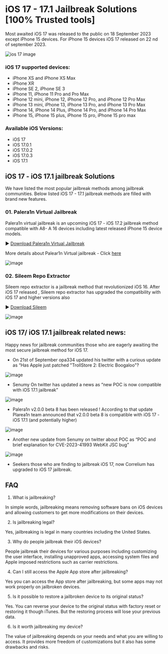 


# iOS 17 - 17.1 Jailbreak Solutions [100% Trusted tools]

Most awaited iOS 17 was released  to the public on 18 September 2023 except iPhone 15 devices. For iPhone 15 devices iOS 17 released on 22 nd of september 2023.


![ios 17 image](https://github.com/jbspot/iOS-17-Jailbreak/blob/main/iOS-17-Jailbreak.png)

### iOS 17 supported devices:
- iPhone XS and iPhone XS Max
- iPhone XR
- iPhone SE 2, iPhone SE 3
- iPhone 11, iPhone 11 Pro and Pro Max
- iPhone 12 mini, iPhone 12, iPhone 12 Pro, and iPhone 12 Pro Max
- iPhone 13 mini, iPhone 13, iPhone 13 Pro, and iPhone 13 Pro Max
- iPhone 14, iPhone 14 Plus, iPhone 14 Pro, and iPhone 14 Pro Max
- iPhone 15, iPhone 15 plus, iPhone 15 pro, iPhone 15 pro max

### Available iOS Versions:
- iOS 17
- iOS 17.0.1
- iOS 17.0.2
- iOS 17.0.3
- iOS 17.1

## iOS 17  - iOS 17.1 jailbreak Solutions

We have listed the most popular jailbreak methods among jailbreak communities. Below listed iOS 17 - 17.1 jailbreak methods are filled with brand new features.

### 01. Palera1n Virtual Jailbreak

Palera1n virtual jailbreak is an upcoming iOS 17 - iOS 17.2 jailbreak method compatible with A8- A 16 devices including latest released iPhone 15 device models.

▶ [Download Palera1n Virtual Jailbreak](https://download.pangu8.com/install/palerain-virtual/17/)

More details about Palear1n Virtual jailbreak - Click <a href="https://github.com/jbspot/Palera1n-Jailbreak">here</a>

![image](https://github.com/jbspot/iOS-17-Jailbreak/assets/148752383/4bdf2912-7684-4989-9acf-4c9da0abd9fe)

### 02. Sileem Repo Extractor

Sileem repo extractor is a jailbreak method that revolutionized iOS 16. After iOS 17 released , Sileem repo extractor has upgraded the compatibility with iOS 17 and higher versions also

▶ [Download Sileem](https://download.pangu8.com/install/pangu8App*/17/sileem-repo-extractor/)

![image](https://github.com/jbspot/iOS-17-Jailbreak/assets/148752383/a97f35de-10e9-40a8-b9ce-de29e526d905)






## iOS 17/ iOS 17.1 jailbreak related news:

Happy news for jailbreak communities those who are eagerly awaiting the most secure jailbreak method for iOS 17.


- On 21st of September opa334 updated his twitter with a curious update as “Has Apple just patched "TrollStore 2: Electric Boogaloo"?

![image](https://github.com/jbspot/iOS-17-Jailbreak/blob/main/boolagu.png)

- Senumy On twitter has updated a news as “new POC is now compatible with iOS 17.1 jailbreak” 

![image](https://github.com/jbspot/iOS-17-Jailbreak/blob/main/POC-img.png)

- Palera1n v2.0.0 beta 8 has been released ! According to that update Plarea1n team announced that v2.0.0 beta 8  is compatible with iOS 17 - iOS 17.1 (and potentially higher)

![image](https://github.com/jbspot/iOS-17-Jailbreak/blob/main/palerain.jpg)

- Another new update from Senumy on twitter about POC as “POC and brief explanation for CVE-2023-41993 WebKit JSC bug”

![image](https://github.com/jbspot/iOS-17-Jailbreak/blob/main/poccve.jpg)

- Seekers those who are finding to jailbreak iOS 17, now Correlium  has upgraded to iOS 17 jailbreak.

## FAQ

01. What is jailbreaking?

In simple words, jailbreaking means removing software bans on iOS devices and allowing customers to get more modifications on their devices.

02. Is jailbreaking legal?

Yes, jailbreaking is legal in many countries including the United States.

03. Why do people jailbreak their iOS devices?

People jailbreak their devices for various purposes including customizing the user interface, installing unapproved apps, accessing system files and Apple imposed restrictions such as carrier restrictions.

04. Can I still access the Apple App store after jailbreaking?

Yes you can access the App store after jailbreaking, but some apps may not work properly on jailbroken devices.

05. Is it possible to restore a jailbroken device to its original status?

Yes. You can reverse your device to the original status with factory reset or restoring it though iTunes. But the restoring process will lose your previous data.

06. Is it worth jailbreaking my device?

The value of jailbreaking depends on your needs and what you are willing to access. It provides more freedom of customizations but it also has some drawbacks and risks. 




